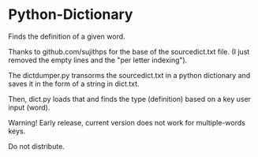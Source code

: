 # Python-Dictionary
Finds the definition of a given word.

Thanks to github.com/sujithps for the base of the sourcedict.txt file.
(I just removed the empty lines and the "per letter indexing").

The dictdumper.py transorms the sourcedict.txt in a python dictionary and saves it in
the form of a string in dict.txt.

Then, dict.py loads that and finds the type (definition) based on a key user input (word).

Warning! Early release, current version does not work for multiple-words keys.

Do not distribute.
